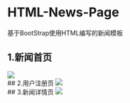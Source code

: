 # HTML-News-Page
基于BootStrap使用HTML编写的新闻模板

## 1.新闻首页
<img src="https://github.com/jkdev-cn/HTML-News-Page/blob/master/res/01.png"/>
<br>
## 2.用户注册页
<img src="https://github.com/jkdev-cn/HTML-News-Page/blob/master/res/02.png"/>
<br>
## 3.新闻详情页
<img src="https://github.com/jkdev-cn/HTML-News-Page/blob/master/res/03.png"/>
<br>
